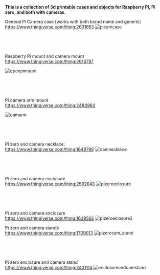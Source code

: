 **This is a collection of 3d printable cases and objects for Raspberry Pi, Pi zero, and both with cameras.**

General Pi Camera case (works with both brand name and generic)</br>
https://www.thingiverse.com/thing:2631653
![picamcase](https://user-images.githubusercontent.com/30060990/34646549-e5ac5e5e-f31f-11e7-8347-ebdf0190144f.jpg)




</br>
</br>
</br>

Raspberry Pi mount and camera mount </br>
https://www.thingiverse.com/thing:2614797

![openpimount](https://user-images.githubusercontent.com/30060990/34646562-68c09dfa-f320-11e7-81be-7fa3d55e4da8.jpg)


</br>
</br>
</br>

Pi camera arm mount </br>
https://www.thingiverse.com/thing:2484964

![camarm](https://user-images.githubusercontent.com/30060990/34646767-e128f2a6-f325-11e7-941f-68d136163186.jpg)

</br>
</br>
</br>

Pi zero and camera necklace:</br>
https://www.thingiverse.com/thing:1649799
![camnecklace](https://user-images.githubusercontent.com/30060990/34646807-e2a3df6e-f326-11e7-916c-0808007e73b3.jpg)

</br>
</br>
</br>

Pi zero and camera enclosure</br>
https://www.thingiverse.com/thing:2592043
![pizeroeclosure](https://user-images.githubusercontent.com/30060990/34646826-272d38ba-f327-11e7-9879-3ecc4b24f1a0.jpg)

</br>
</br>
</br>

Pi zero and camera enclosure</br>
https://www.thingiverse.com/thing:1639568
![pizeroeclosure2](https://user-images.githubusercontent.com/30060990/34646839-72314400-f327-11e7-9bb5-632b555da994.jpg)

Pi zero and camera stands</br>
https://www.thingiverse.com/thing:1709013
![pizerocam_stand](https://user-images.githubusercontent.com/30060990/34646853-bd84dac0-f327-11e7-862f-2e0c74bf7448.jpg)

</br>
</br>
</br>

Pi zero enclosure and camera stand</br>
https://www.thingiverse.com/thing:2431114
![enclosureandcamstand](https://user-images.githubusercontent.com/30060990/34646868-f41f027c-f327-11e7-9d8b-d2c9d77b15c2.jpg)
